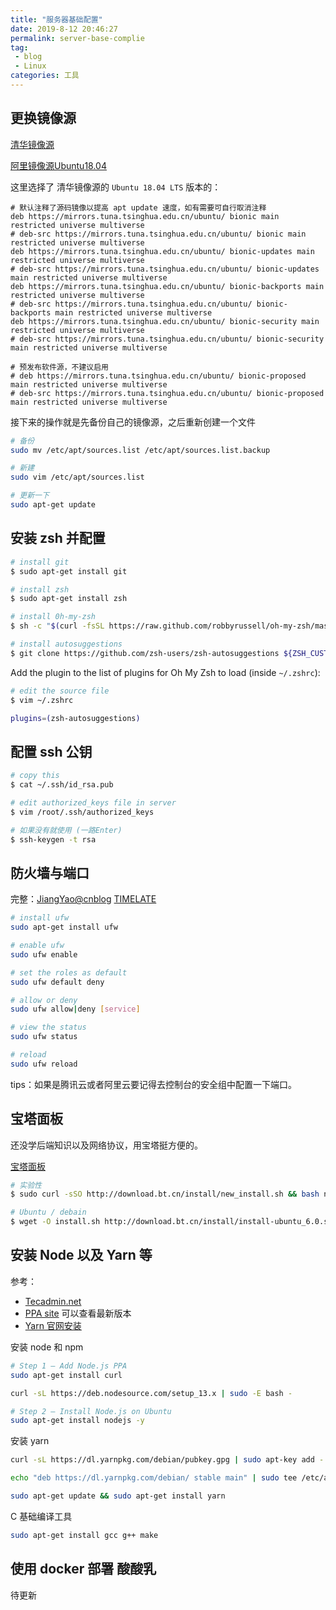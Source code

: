 ```yaml
---
title: "服务器基础配置"
date: 2019-8-12 20:46:27
permalink: server-base-complie
tag: 
 - blog
 - Linux
categories: 工具
---
```


## 更换镜像源

[清华镜像源](https://mirrors.tuna.tsinghua.edu.cn/help/ubuntu/) 

[阿里镜像源Ubuntu18.04](https://opsx.alibaba.com/guide?lang=zh-CN&document=69a2341e-801e-11e8-8b5a-00163e04cdbb)

这里选择了  清华镜像源的 `Ubuntu 18.04 LTS` 版本的：

```
# 默认注释了源码镜像以提高 apt update 速度，如有需要可自行取消注释
deb https://mirrors.tuna.tsinghua.edu.cn/ubuntu/ bionic main restricted universe multiverse
# deb-src https://mirrors.tuna.tsinghua.edu.cn/ubuntu/ bionic main restricted universe multiverse
deb https://mirrors.tuna.tsinghua.edu.cn/ubuntu/ bionic-updates main restricted universe multiverse
# deb-src https://mirrors.tuna.tsinghua.edu.cn/ubuntu/ bionic-updates main restricted universe multiverse
deb https://mirrors.tuna.tsinghua.edu.cn/ubuntu/ bionic-backports main restricted universe multiverse
# deb-src https://mirrors.tuna.tsinghua.edu.cn/ubuntu/ bionic-backports main restricted universe multiverse
deb https://mirrors.tuna.tsinghua.edu.cn/ubuntu/ bionic-security main restricted universe multiverse
# deb-src https://mirrors.tuna.tsinghua.edu.cn/ubuntu/ bionic-security main restricted universe multiverse

# 预发布软件源，不建议启用
# deb https://mirrors.tuna.tsinghua.edu.cn/ubuntu/ bionic-proposed main restricted universe multiverse
# deb-src https://mirrors.tuna.tsinghua.edu.cn/ubuntu/ bionic-proposed main restricted universe multiverse
```

接下来的操作就是先备份自己的镜像源，之后重新创建一个文件

```bash
# 备份
sudo mv /etc/apt/sources.list /etc/apt/sources.list.backup

# 新建
sudo vim /etc/apt/sources.list

# 更新一下
sudo apt-get update
```

## 安装 zsh 并配置

```sh
# install git
$ sudo apt-get install git

# install zsh
$ sudo apt-get install zsh

# install 0h-my-zsh
$ sh -c "$(curl -fsSL https://raw.github.com/robbyrussell/oh-my-zsh/master/tools/install.sh)"

# install autosuggestions
$ git clone https://github.com/zsh-users/zsh-autosuggestions ${ZSH_CUSTOM:-~/.oh-my-zsh/custom}/plugins/zsh-autosuggestions
```

Add the plugin to the list of plugins for Oh My Zsh to load (inside `~/.zshrc`):

```bash
# edit the source file
$ vim ~/.zshrc

plugins=(zsh-autosuggestions)
```

## 配置 ssh 公钥

```sh
# copy this
$ cat ~/.ssh/id_rsa.pub

# edit authorized_keys file in server
$ vim /root/.ssh/authorized_keys

# 如果没有就使用 (一路Enter)
$ ssh-keygen -t rsa
```

## 防火墙与端口

完整：[JiangYao@cnblog](https://www.cnblogs.com/jiangyao/archive/2010/05/19/1738909.html) [TIMELATE](https://timelate.com/archives/config-ubuntu-firewall-via-ufw.html) 

```sh
# install ufw
sudo apt-get install ufw

# enable ufw
sudo ufw enable

# set the roles as default
sudo ufw default deny

# allow or deny
sudo ufw allow|deny [service]

# view the status
sudo ufw status

# reload
sudo ufw reload
```

tips：如果是腾讯云或者阿里云要记得去控制台的安全组中配置一下端口。

## 宝塔面板

还没学后端知识以及网络协议，用宝塔挺方便的。

[宝塔面板](https://www.bt.cn/bbs/thread-19376-1-1.html)

```sh
# 实验性
$ sudo curl -sSO http://download.bt.cn/install/new_install.sh && bash new_install.sh

# Ubuntu / debain
$ wget -O install.sh http://download.bt.cn/install/install-ubuntu_6.0.sh && sudo bash install.sh
```


## 安装 Node 以及 Yarn 等

参考：
- [Tecadmin.net](https://tecadmin.net/install-latest-nodejs-npm-on-ubuntu/)
- [PPA site](https://github.com/nodesource/distributions#installation-instructions) 可以查看最新版本
- [Yarn 官网安装](https://yarnpkg.com/zh-Hans/docs/install#debian-stable)


安装 node 和 npm

```bash
# Step 1 – Add Node.js PPA
sudo apt-get install curl

curl -sL https://deb.nodesource.com/setup_13.x | sudo -E bash -

# Step 2 – Install Node.js on Ubuntu
sudo apt-get install nodejs -y
```

安装 yarn

```bash
curl -sL https://dl.yarnpkg.com/debian/pubkey.gpg | sudo apt-key add -

echo "deb https://dl.yarnpkg.com/debian/ stable main" | sudo tee /etc/apt/sources.list.d/yarn.list

sudo apt-get update && sudo apt-get install yarn
```

C 基础编译工具

```bash
sudo apt-get install gcc g++ make
```

## 使用 docker 部署 酸酸乳

待更新